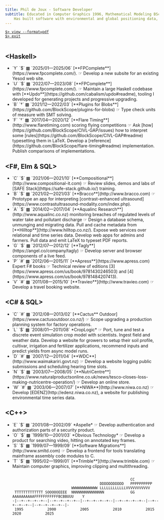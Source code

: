 ```yaml
---
title: Phil de Joux - Software Developer
subtitle: Educated in Computer Graphics 1996, Mathematical Modeling BSc Hons 1993/5 and Medicine 1982/5.<br>
    Has built software with environmental and global positioning data, video and scientific models.
---
```

<a href="/pdf/cv-phil-de-joux.pdf" role="button">`$> view --format=pdf`</a>  
<a href="/" role="button">`$> exit`</a>  
<br/>
<div class="work-history">
<h2 class="work-section">&lt;Haskell&gt;</h2>
<ul>
<li>
  <span class="updo">`Y` `$` ▩ </span><span class="date">`2025/01—2025/06`</span>
  [**FPComplete**](https://www.fpcomplete.com/).
  ☞ Develop a new subsite for an existing Yesod web site.
</li>
<li>
  <span class="updo">`U` `$` ▩ </span><span class="date">`2022/07—2023/08`</span>
  [**FPComplete**](https://www.fpcomplete.com/).
  ☞ Maintain a large Haskell codebase with
  [**Updo**](https://github.com/cabalism/updo#readme), tooling I developed for
  generating projects and progressive upgrading.
</li>
<li>
  <span class="blobs">`B` `†` ▩ </span><span class="date">`2021/12—2022/03`</span>
  [**Plugins for Blobs**](https://github.com/BlockScope/plugins-for-blobs)
  ☞ Type check units of measure with SMT solving.
</li>
<li>
  <span class="flaretiming">`F` `†` ▩ </span><span class="date">`2017/04—2020/12`</span>
  [**Flare Timing**](http://www.flaretiming.com) scoring flying competitions
  ☞ Ask [how](https://github.com/BlockScope/CIVL-GAP/issues) how to interpret
  some [rules](https://github.com/BlockScope/CIVL-GAP#readme) typesetting them
  in LaTeX.  Develop
  a [reference](https://github.com/BlockScope/flare-timing#readme)
  implementation.  Publish comparisons of implementations.
</li>
</ul>

<h2 class="work-section">&lt;F#, Elm &amp; SQL&gt;</h2>
<ul>
<li>
  <span class="cit">`C` `$` ▩ </span><span class="date">`2021/06—2021/10`</span>
  [**Compositional**](http://www.compositional-it.com) ☞ Review slides, demos
  and labs of [SAFE Stack](https://safe-stack.github.io/) training.
</li>
<li>
  <span class="bracco">`B` `$` ▩ </span><span class="date">`2021/02—2021/03`</span>
  [**Bracco**](http://www.bracco.com) ☞ Prototype an app for interpreting
  [contrast-enhanced
  ultrasound](https://www.contrastultrasound-modality.com/index.php).
</li>
<li>
  <span class="aqualinc">`A` `$` ▩ </span><span class="date">`2014/02—2017/04`</span>
  [**Aqualinc Research**](http://www.aqualinc.co.nz) monitoring breaches of
  regulated levels of water take and pollutant discharge ☞ Design a database
  schema, unmunging and migrating data. Pull and cache metadata from
  [**Hilltop**](http://www.hilltop.co.nz/). Expose web services over relational
  and time series data. Develop web apps for admins and farmers.  Pull data and
  emit LaTeX to typeset PDF reports.
</li>
<li>
  <span class="tagly">`G` `$` ▩ </span><span class="date">`2012/07—2012/12`</span>
  [**Tagly**](https://angel.co/company/tagly) ☞ Develop server and browser
  components of a live feed.
</li>
<li>
  <span class="apress">`P` `#` ▩ </span><span class="date">`2012/06—2015/11`</span>
  [**Apress**](https://www.apress.com) Expert F# books ☞ Technical review of
  editions [3](https://www.apress.com/us/book/9781430246503) and
  [4](https://www.apress.com/us/book/9781484207413).
</li>
<li>
  <span class="travieo">`V` `#` ▩ </span><span class="date">`2011/08—2015/10`</span>
  [**Travieo**](http://www.travieo.com) ☞ Develop a travel booking website.
</li>
<ul>
</div>
<div class="work-history">
<h2 class="work-section">&lt;C# & SQL&gt;</h2>
<ul>
<li>
  <span class="cactus">`C` `#` ▩ </span><span class="date">`2012/08—2013/02`</span>
  [**Cactus** Outdoor](https://www.cactusoutdoor.co.nz/) ☞ Scope upgrading
  a production planning system for factory operations.
</li>
<li>
  <span class="croplogic">`L` `$` ▩ </span><span class="date">`2008/01—2011/08`</span>
  *CropLogic* ☞ Port, tune and test a discrete event simulation crop model with
  scientists. Ingest field and weather data.  Develop a website for growers to
  setup their soil proﬁle, cultivar, irrigation and fertilizer applications,
  recommend inputs and predict yields from async model runs.
</li>
<li>
  <span class="waimak">`D` `#` ▩ </span><span class="date">`2007/12—2011/04`</span>
  [**WDC**](http://www.waimakariri.govt.nz) ☞ Develop a website logging public
  submissions and scheduling hearing time slots.
</li>
<li>
  <span class="nutricentre">`N` `$` ▩ </span><span class="date">`2003/07—2008/05`</span>
  [**NutriCentre**](https://www.naturalproductsonline.co.uk/news/tesco-closes-loss-making-nutricentre-operation/)
  ☞ Develop an online store.
</li>
<li>
  <span class="niwa">`W` `#` ▩ </span><span class="date">`2003/06—2007/07`</span>
  [**NIWA**](http://www.niwa.co.nz) ☞ Develop [EDENZ](http://edenz.niwa.co.nz),
  a website for publishing environmental time series data.
</li>
</ul>
</div>
<div class="work-history">
<h2 class="work-section">&lt;C++&gt;</h2>
<ul>
<li>
  <span class="aspelle">`E` `$` ▩ </span><span class="date">`2001/08—2002/09`</span>
  *Aspelle* ☞ Develop authentication and authorization parts of a security
  product.
</li>
<li>
  <span class="obvious">`O` `$` ▩ </span><span class="date">`1999/10—2001/03`</span>
  *Obvious Technology* ☞ Develop a product for searching video, hitting on
  annotated key frames.
</li>
<li>
  <span class="sml">`S` `$` ▩ </span><span class="date">`1999/07—1999/09`</span>
  [**Software Migrations**](http://www.smltd.com) ☞ Develop a frontend for
  tools translating mainframe assembly code modules to C.
</li>
<li>
  <span class="trimble">`T` `$` ▩ </span><span class="date">`1995/02—1999/01`</span>
  [**Trimble**](http://www.trimble.com) ☞ Maintain computer graphics, improving
  clipping and multithreading.  </div>
</li>
<ul>
<pre>
<code>
                                                      <span class="cactus">CC</span>
                                        <span class="waimak">DDDDDDDDDDD</span>   <span class="apress">PPPPPPPPPP</span>
                           <span class="niwa">WWWWWWWWWWWW</span> <span class="croplogic">LLLLLLLLLLLL</span><span class="travieo">VVVVVVVVVVV</span>
 <span class="trimble">TTTTTTTTTTTTT</span> <span class="sml">S</span><span class="obvious">OOOOO</span><span class="aspelle">EEEE</span>  <span class="nutricentre">NNNNNNNNNNNNNNN</span>            <span class="tagly">GG</span>   <span class="aqualinc">AAAAAAAAAA</span><span class="flaretiming">FFFFFFFFFFF</span><span class="bracco">B</span><span class="cit">C</span><span class="blobs">BB</span><span class="updo">UUU</span>    <span class="updo">Y</span>
<span class="date">-|--+--+--+--+--|--+--+--+--+--|--+--+--+--+--|--+--+--+--+--|--+--+--+--+--|--+--+--+--+--|-</span>
<span class="date"> 1995           2000           2005           2010           2015           2020           2025</span>
</code>
</pre>
